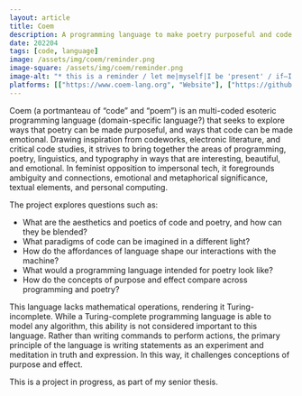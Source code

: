 ```yaml
---
layout: article
title: Coem
description: A programming language to make poetry purposeful and code emotional.
date: 202204
tags: [code, language]
image: /assets/img/coem/reminder.png
image-square: /assets/img/coem/reminder.png
image-alt: "* this is a reminder / let me|myself|I be 'present' / if—I am 'present': / let me breathe——. / to breathe——: / * in and out, and thus I / know—myself—."
platforms: [["https://www.coem-lang.org", "Website"], ["https://github.com/coem-lang", "GitHub"]]
---
```


Coem (a portmanteau of “code” and “poem”) is an multi-coded esoteric programming language (domain-specific language?) that seeks to explore ways that poetry can be made purposeful, and ways that code can be made emotional. Drawing inspiration from codeworks, electronic literature, and critical code studies, it strives to bring together the areas of programming, poetry, linguistics, and typography in ways that are interesting, beautiful, and emotional. In feminist opposition to impersonal tech, it foregrounds ambiguity and connections, emotional and metaphorical significance, textual elements, and personal computing.

The project explores questions such as:

- What are the aesthetics and poetics of code and poetry, and how can they be blended?
- What paradigms of code can be imagined in a different light?
- How do the affordances of language shape our interactions with the machine?
- What would a programming language intended for poetry look like?
- How do the concepts of purpose and effect compare across programming and poetry?

This language lacks mathematical operations, rendering it Turing-incomplete. While a Turing-complete programming language is able to model any algorithm, this ability is not considered important to this language. Rather than writing commands to perform actions, the primary principle of the language is writing statements as an experiment and meditation in truth and expression. In this way, it challenges conceptions of purpose and effect. 

This is a project in progress, as part of my senior thesis.